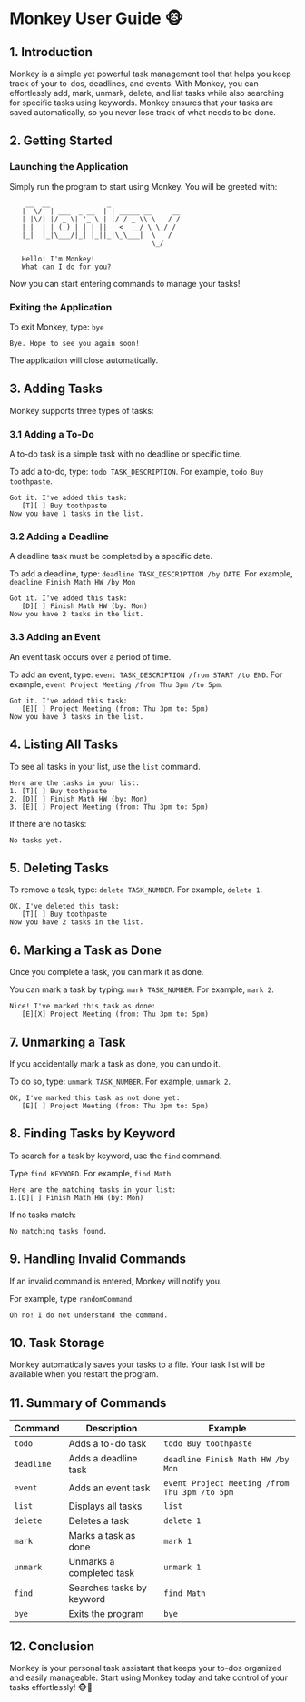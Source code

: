 # Monkey User Guide 🐵

## 1. Introduction
Monkey is a simple yet powerful task management tool that helps you keep track of your to-dos, deadlines, and events. With Monkey, you can effortlessly add, mark, unmark, delete, and list tasks while also searching for specific tasks using keywords. Monkey ensures that your tasks are saved automatically, so you never lose track of what needs to be done.

## 2. Getting Started

### Launching the Application

Simply run the program to start using Monkey. You will be greeted with:

```
    __  __              _        
   |  \/  | ___  _ __  | | _____ __     __
   | |\/| |/ _ \| '_ \ | |/ / _ \\ \   / /
   | |  | | (_) | | | ||   <  __/ \ \_/ / 
   |_|  |_|\___/|_| |_||_|\_\___|  \   /
                                   \_/
   
   Hello! I'm Monkey!
   What can I do for you?
   ```
Now you can start entering commands to manage your tasks!

### Exiting the Application

To exit Monkey, type: `bye`
```
Bye. Hope to see you again soon!
```
The application will close automatically.

## 3. Adding Tasks

Monkey supports three types of tasks:

### 3.1 Adding a To-Do

A to-do task is a simple task with no deadline or specific time.

To add a to-do, type: `todo TASK_DESCRIPTION`. For example, `todo Buy toothpaste`.

```
Got it. I've added this task: 
   [T][ ] Buy toothpaste
Now you have 1 tasks in the list.
```
### 3.2 Adding a Deadline

A deadline task must be completed by a specific date.

To add a deadline, type: `deadline TASK_DESCRIPTION /by DATE`. For example, `deadline Finish Math HW /by Mon`

```
Got it. I've added this task: 
   [D][ ] Finish Math HW (by: Mon)
Now you have 2 tasks in the list.
```

### 3.3 Adding an Event

An event task occurs over a period of time.

To add an event, type: `event TASK_DESCRIPTION /from START /to END`. For example, `event Project Meeting /from Thu 3pm /to 5pm`.

```
Got it. I've added this task: 
   [E][ ] Project Meeting (from: Thu 3pm to: 5pm)
Now you have 3 tasks in the list.
```

## 4. Listing All Tasks

To see all tasks in your list, use the `list` command.

```
Here are the tasks in your list: 
1. [T][ ] Buy toothpaste
2. [D][ ] Finish Math HW (by: Mon)
3. [E][ ] Project Meeting (from: Thu 3pm to: 5pm)
```

If there are no tasks:

```
No tasks yet.
```

## 5. Deleting Tasks

To remove a task, type: `delete TASK_NUMBER`. For example, `delete 1`.

```
OK. I've deleted this task: 
   [T][ ] Buy toothpaste
Now you have 2 tasks in the list.
```

## 6. Marking a Task as Done

Once you complete a task, you can mark it as done.

You can mark a task by typing: `mark TASK_NUMBER`. For example, `mark 2`.

```
Nice! I've marked this task as done: 
   [E][X] Project Meeting (from: Thu 3pm to: 5pm)
```

## 7. Unmarking a Task

If you accidentally mark a task as done, you can undo it.

To do so, type: `unmark TASK_NUMBER`. For example, `unmark 2`.

```
OK, I've marked this task as not done yet: 
   [E][ ] Project Meeting (from: Thu 3pm to: 5pm)
```

## 8. Finding Tasks by Keyword

To search for a task by keyword, use the `find` command.

Type `find KEYWORD`. For example, `find Math`.

```
Here are the matching tasks in your list:
1.[D][ ] Finish Math HW (by: Mon)
```

If no tasks match:

```
No matching tasks found.
```

## 9. Handling Invalid Commands

If an invalid command is entered, Monkey will notify you.

For example, type `randomCommand`.

```
Oh no! I do not understand the command.
```

## 10. Task Storage

Monkey automatically saves your tasks to a file. Your task list will be available when you restart the program.

## 11. Summary of Commands

| **Command** | **Description**           | **Example**                                   |
|-------------|---------------------------|-----------------------------------------------|
| `todo`      | Adds a to-do task         | `todo Buy toothpaste`                         |
| `deadline`  | Adds a deadline task      | `deadline Finish Math HW /by Mon`             |
| `event`     | Adds an event task        | `event Project Meeting /from Thu 3pm /to 5pm` |
| `list`      | Displays all tasks        | `list`                                        |
| `delete`    | Deletes a task            | `delete 1`                                    |
| `mark`      | Marks a task as done      | `mark 1`                                      |
| `unmark`    | Unmarks a completed task  | `unmark 1`                                    |
| `find`      | Searches tasks by keyword | `find Math`                                   |
| `bye`       | Exits the program         | `bye`                                         |

## 12. Conclusion

Monkey is your personal task assistant that keeps your to-dos organized and easily manageable. Start using Monkey today and take control of your tasks effortlessly! 🐵🎉